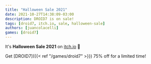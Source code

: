 ```yaml
---
title: "Halloween Sale 2021"
date: 2021-10-27T14:38:09-03:00
description: DROID7 is on sale!
tags: [droid7, itch.io, sale, halloween-sale]
authors: [juancolacelli]
games: [droid7]
---
```


It's **Halloween Sale 2021** on [itch.io](https://juancolacelli.itch.io) 🎃

Get [DROID7]({{< ref "/games/droid7" >}}) 75% off for a limited time!
